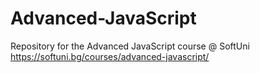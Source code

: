 # Advanced-JavaScript
Repository for the Advanced JavaScript course @ SoftUni https://softuni.bg/courses/advanced-javascript/
